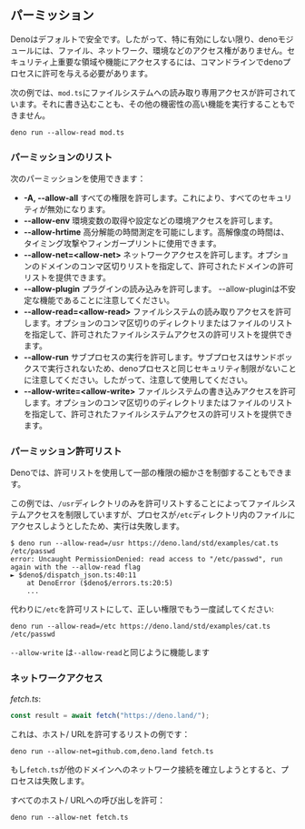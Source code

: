 ## パーミッション

Denoはデフォルトで安全です。したがって、特に有効にしない限り、denoモジュールには、ファイル、ネットワーク、環境などのアクセス権がありません。セキュリティ上重要な領域や機能にアクセスするには、コマンドラインでdenoプロセスに許可を与える必要があります。

次の例では、`mod.ts`にファイルシステムへの読み取り専用アクセスが許可されています。それに書き込むことも、その他の機密性の高い機能を実行することもできません。

```shell
deno run --allow-read mod.ts
```

### パーミッションのリスト

次のパーミッションを使用できます：

- **-A, --allow-all** すべての権限を許可します。これにより、すべてのセキュリティが無効になります。
- **--allow-env** 環境変数の取得や設定などの環境アクセスを許可します。
- **--allow-hrtime** 高分解能の時間測定を可能にします。高解像度の時間は、タイミング攻撃やフィンガープリントに使用できます。
- **--allow-net=\<allow-net\>** ネットワークアクセスを許可します。オプションのドメインのコンマ区切りリストを指定して、許可されたドメインの許可リストを提供できます。
- **--allow-plugin** プラグインの読み込みを許可します。 --allow-pluginは不安定な機能であることに注意してください。
- **--allow-read=\<allow-read\>** ファイルシステムの読み取りアクセスを許可します。オプションのコンマ区切りのディレクトリまたはファイルのリストを指定して、許可されたファイルシステムアクセスの許可リストを提供できます。
- **--allow-run** サブプロセスの実行を許可します。サブプロセスはサンドボックスで実行されないため、denoプロセスと同じセキュリティ制限がないことに注意してください。したがって、注意して使用してください。
- **--allow-write=\<allow-write\>** ファイルシステムの書き込みアクセスを許可します。オプションのコンマ区切りのディレクトリまたはファイルのリストを指定して、許可されたファイルシステムアクセスの許可リストを提供できます。

### パーミッション許可リスト

Denoでは、許可リストを使用して一部の権限の細かさを制御することもできます。

この例では、`/usr`ディレクトリのみを許可リストすることによってファイルシステムアクセスを制限していますが、プロセスが`/etc`ディレクトリ内のファイルにアクセスしようとしたため、実行は失敗します。

```shell
$ deno run --allow-read=/usr https://deno.land/std/examples/cat.ts /etc/passwd
error: Uncaught PermissionDenied: read access to "/etc/passwd", run again with the --allow-read flag
► $deno$/dispatch_json.ts:40:11
    at DenoError ($deno$/errors.ts:20:5)
    ...
```

代わりに`/etc`を許可リストにして、正しい権限でもう一度試してください:

```shell
deno run --allow-read=/etc https://deno.land/std/examples/cat.ts /etc/passwd
```

`--allow-write` は`--allow-read`と同じように機能します

### ネットワークアクセス

_fetch.ts_:

```ts
const result = await fetch("https://deno.land/");
```

これは、ホスト/ URLを許可するリストの例です：

```shell
deno run --allow-net=github.com,deno.land fetch.ts
```

もし`fetch.ts`が他のドメインへのネットワーク接続を確立しようとすると、プロセスは失敗します。  

すべてのホスト/ URLへの呼び出しを許可：

```shell
deno run --allow-net fetch.ts
```
